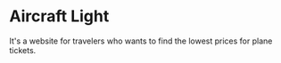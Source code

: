 # Aircraft Light
It's a website for travelers who wants to find the lowest prices for plane tickets.
